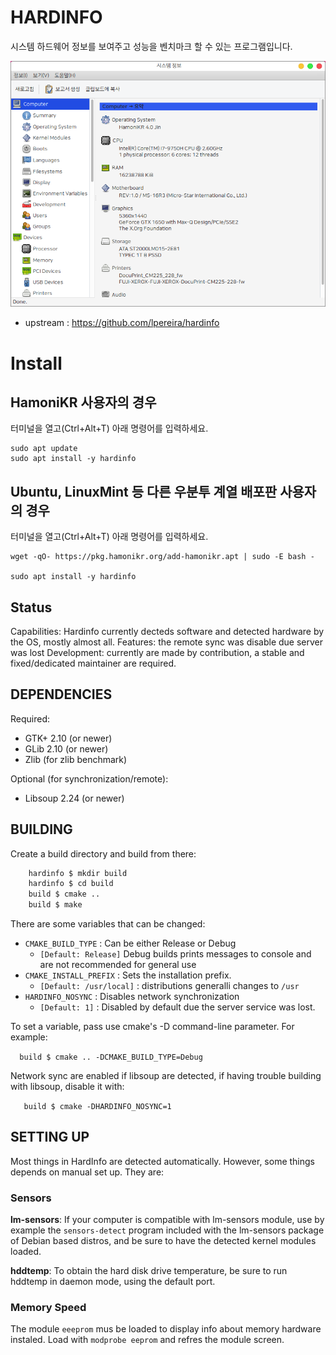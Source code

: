 HARDINFO
========

시스템 하드웨어 정보를 보여주고 성능을 벤치마크 할 수 있는 프로그램입니다.

![screenshot](app.png)


 * upstream : https://github.com/lpereira/hardinfo


# Install
## HamoniKR 사용자의 경우
터미널을 열고(Ctrl+Alt+T) 아래 명령어를 입력하세요.

```
sudo apt update
sudo apt install -y hardinfo
```

## Ubuntu, LinuxMint 등 다른 우분투 계열 배포판 사용자의 경우
터미널을 열고(Ctrl+Alt+T) 아래 명령어를 입력하세요.

```
wget -qO- https://pkg.hamonikr.org/add-hamonikr.apt | sudo -E bash -

sudo apt install -y hardinfo
```

Status
------

Capabilities: Hardinfo currently decteds software and detected hardware by the OS, mostly almost all.
Features: the remote sync was disable due server was lost
Development: currently are made by contribution, a stable and fixed/dedicated maintainer are required.

DEPENDENCIES
------------

Required:
- GTK+ 2.10 (or newer)
- GLib 2.10 (or newer)
- Zlib (for zlib benchmark)

Optional (for synchronization/remote):
- Libsoup 2.24 (or newer)

BUILDING
--------

Create a build directory and build from there:

``` bash
	hardinfo $ mkdir build
	hardinfo $ cd build
	build $ cmake ..
	build $ make
```

There are some variables that can be changed:

 * `CMAKE_BUILD_TYPE` : Can be either Release or Debug
   * `[Default: Release]` Debug builds prints messages to console and are not recommended for general use
 * `CMAKE_INSTALL_PREFIX` : Sets the installation prefix.
   * `[Default: /usr/local]` : distributions generalli changes to `/usr`
 * `HARDINFO_NOSYNC` : Disables network synchronization
   * `[Default: 1]` : Disabled by default due the server service was lost.

To set a variable, pass use cmake's -D command-line parameter. For example:

`	build $ cmake .. -DCMAKE_BUILD_TYPE=Debug `

Network sync are enabled if libsoup are detected, if having trouble building with libsoup, disable it with:

`	build $ cmake -DHARDINFO_NOSYNC=1`

SETTING UP
----------

Most things in HardInfo are detected automatically. However, some things
depends on manual set up. They are:

### Sensors

**lm-sensors**: If your computer is compatible with lm-sensors module, use by example the
`sensors-detect` program included with the lm-sensors package of Debian based distros, and be sure
to have the detected kernel modules loaded.

**hddtemp**: To obtain the hard disk drive temperature, be sure to run hddtemp
in daemon mode, using the default port.

### Memory Speed

The module `eeeprom` mus be loaded to display info about memory hardware instaled.
Load with `modprobe eeprom` and refres the module screen.
